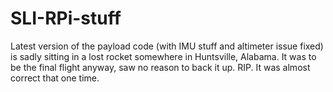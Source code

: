 # SLI-RPi-stuff

Latest version of the payload code (with IMU stuff and altimeter issue fixed) is sadly sitting in a lost rocket somewhere in Huntsville, Alabama. It was to be the final flight anyway, saw no reason to back it up. RIP. It was almost correct that one time. 
